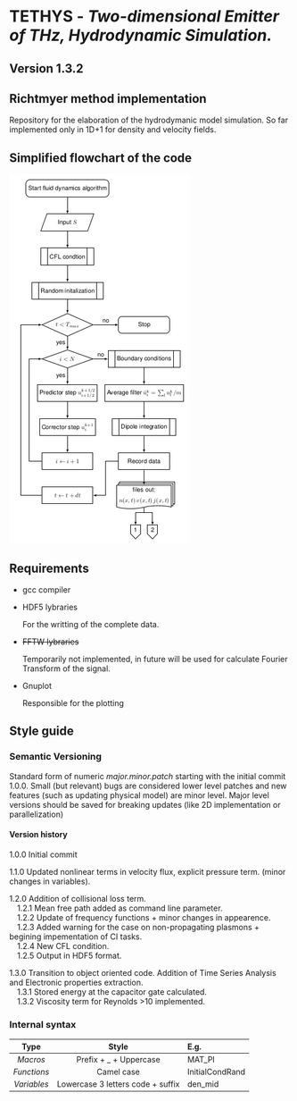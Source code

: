 # TETHYS - *Two-dimensional Emitter of THz, Hydrodynamic Simulation.*
## Version 1.3.2 

## Richtmyer method implementation
Repository for the elaboration of the hydrodymanic model simulation. 
So far implemented only in 1D+1 for density and velocity fields.

## Simplified flowchart of the code

![Flowchart](/images/CodeFlowchart.png)

## Requirements 

* gcc compiler 

* HDF5 lybraries 

  For the writting of the complete data.

* ~~FFTW lybraries~~

  Temporarily not implemented, in future will be used for calculate Fourier Transform of the signal. 

* Gnuplot 

  Responsible for the plotting

## Style guide

### Semantic Versioning

Standard form of numeric *major.minor.patch* starting with the initial commit 1.0.0. Small (but relevant) bugs are considered lower level patches and new features (such as updating physical model) are minor level. Major level versions should be saved for breaking updates (like 2D implementation or parallelization)

#### Version history
1.0.0 Initial commit

1.1.0 Updated nonlinear terms in velocity flux, explicit pressure term. (minor changes in variables).

1.2.0 Addition of collisional loss term.
  <br>&emsp;1.2.1 Mean free path added as command line parameter. 
  <br>&emsp;1.2.2 Update of frequency functions + minor changes in appearence. 
  <br>&emsp;1.2.3 Added warning for the case on non-propagating plasmons + begining impementation of CI tasks.
  <br>&emsp;1.2.4 New CFL condition.
  <br>&emsp;1.2.5 Output in HDF5 format.
  
1.3.0 Transition to object oriented code. Addition of Time Series Analysis and Electronic properties extraction.
  <br>&emsp;1.3.1 Stored energy at the capacitor gate calculated. 
  <br>&emsp;1.3.2 Viscosity term for Reynolds >10 implemented. 

### Internal syntax

| Type            | Style                                 | E.g.              |
| :-------------: |:-------------:                        | :-----            |
| *Macros*          | Prefix + _ + Uppercase                | MAT_PI            |
| *Functions*       | Camel case                            | InitialCondRand   |
| *Variables*       | Lowercase 3 letters code + suffix     | den_mid           |

